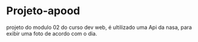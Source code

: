 # Projeto-apood
projeto do modulo 02 do curso dev web,   é ultilizado uma Api da nasa, para exibir uma foto de acordo com o dia.
